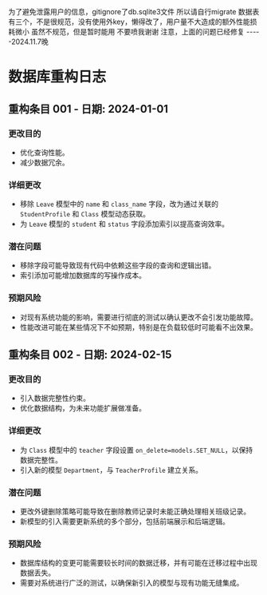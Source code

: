 为了避免泄露用户的信息，gitignore了db.sqlite3文件
所以请自行migrate
数据表有三个，不是很规范，没有使用外key，懒得改了，用户量不大造成的额外性能损耗微小
虽然不规范，但是暂时能用
不要喷我谢谢
 注意，上面的问题已经修复
 -----2024.11.7晚
 # 数据库重构日志

## 重构条目 001 - 日期: 2024-01-01

### 更改目的
- 优化查询性能。
- 减少数据冗余。

### 详细更改
- 移除 `Leave` 模型中的 `name` 和 `class_name` 字段，改为通过关联的 `StudentProfile` 和 `Class` 模型动态获取。
- 为 `Leave` 模型的 `student` 和 `status` 字段添加索引以提高查询效率。

### 潜在问题
- 移除字段可能导致现有代码中依赖这些字段的查询和逻辑出错。
- 索引添加可能增加数据库的写操作成本。

### 预期风险
- 对现有系统功能的影响，需要进行彻底的测试以确认更改不会引发功能故障。
- 性能改进可能在某些情况下不如预期，特别是在负载较低时可能看不出效果。

## 重构条目 002 - 日期: 2024-02-15

### 更改目的
- 引入数据完整性约束。
- 优化数据结构，为未来功能扩展做准备。

### 详细更改
- 为 `Class` 模型中的 `teacher` 字段设置 `on_delete=models.SET_NULL`，以保持数据完整性。
- 引入新的模型 `Department`，与 `TeacherProfile` 建立关系。

### 潜在问题
- 更改外键删除策略可能导致在删除教师记录时未能正确处理相关班级记录。
- 新模型的引入需要更新系统的多个部分，包括前端展示和后端逻辑。

### 预期风险
- 数据库结构的变更可能需要较长时间的数据迁移，并有可能在迁移过程中出现数据丢失。
- 需要对系统进行广泛的测试，以确保新引入的模型与现有功能无缝集成。

